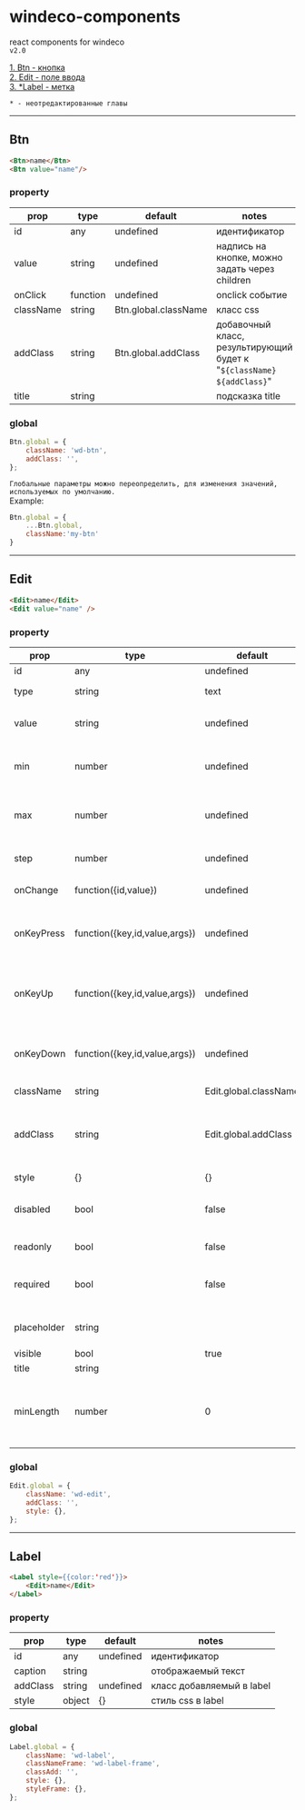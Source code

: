 # windeco-components 
react components for windeco\
`v2.0`


[1. Btn - кнопка](#Btn)<br/>
[2. Edit - поле ввода](#Edit)<br/>
[3. *Label - метка](#Label)<br/>

```* - неотредактированные главы```

---
## Btn
```html
<Btn>name</Btn>
<Btn value="name"/>
``` 
### property
|prop|type|default|notes|
|----|----|-----|-----|
|id|any|undefined|идентификатор|
|value|string|undefined|надпись на кнопке, можно задать через children|
|onClick|function|undefined|onclick событие|
|className|string|Btn.global.className|класс css|
|addClass|string|Btn.global.addClass|добавочный класс, результирующий будет к "`${className} ${addClass}`"|
|title|string||подсказка title|
### global
```js
Btn.global = {
    className: 'wd-btn',
    addClass: '',
};
```
`Глобальные параметры можно переопределить, для изменения значений, используемых по умолчанию.`\
Example:
```js
Btn.global = {
    ...Btn.global,
    className:'my-btn'
}

```
---

## Edit
```html
<Edit>name</Edit>
<Edit value="name" />

``` 
### property
|prop|type|default|notes|
|----|----|-----|-----|
|id|any|undefined|идентификатор|
|type|string|text|тип поля text,password |
|value|string|undefined|значение отображаемое в поле|
|min|number|undefined|миниамальное значение для type=number or range|
|max|number|undefined|максимальное значение для type=number or range|
|step|number|undefined|шаг для type=number or range|
|onChange|function({id,value})|undefined|событие на изменение |
|onKeyPress|function({key,id,value,args})|undefined|событие после нажатия клавиши,args - оригинальные аргументы  |
|onKeyUp|function({key,id,value,args})|undefined|событие после прижатия клавиши,args - оригинальные аргументы  |
|onKeyDown|function({key,id,value,args})|undefined|событие после отжатия клавиши,args - оригинальные аргументы  |
|className|string|Edit.global.className|класс css|
|addClass|string|Edit.global.addClass|добавочный класс, результирующий будет к "`${className} ${addClass}`"|
|style|{}|{}|стиль css|
|disabled|bool|false|отключить возможность редактировния и фокуса|
|readonly|bool|false|только для чтения|
|required|bool|false|включает подсветку для незаполненных полей |
|placeholder|string||текст в незаполненном поле|
|visible|bool|true|признак display|
|title|string||подсказка title|
|minLength|number|0|максимальное кол-во вводимых символов, если 0 то без ограничений|

### global
```js
Edit.global = {
    className: 'wd-edit',
    addClass: '',
    style: {},
};
```

---
## Label
```html
<Label style={{color:'red'}}>
    <Edit>name</Edit>
</Label>
``` 

### property
|prop|type|default|notes|
|----|----|-----|-----|
|id|any|undefined|идентификатор|
|caption|string|| отображаемый текст |
|addClass|string|undefined|класс добавляемый в label|
|style|object|{}|стиль css в label|

### global
```js
Label.global = {
    className: 'wd-label',
    classNameFrame: 'wd-label-frame',
    classAdd: '',
    style: {},
    styleFrame: {},
};
```

